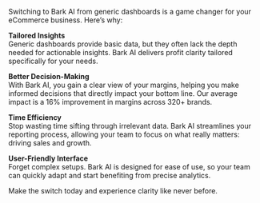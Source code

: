 Switching to Bark AI from generic dashboards is a game changer for your eCommerce business. Here’s why:

**Tailored Insights**  
Generic dashboards provide basic data, but they often lack the depth needed for actionable insights. Bark AI delivers profit clarity tailored specifically for your needs. 

**Better Decision-Making**  
With Bark AI, you gain a clear view of your margins, helping you make informed decisions that directly impact your bottom line. Our average impact is a 16% improvement in margins across 320+ brands.

**Time Efficiency**  
Stop wasting time sifting through irrelevant data. Bark AI streamlines your reporting process, allowing your team to focus on what really matters: driving sales and growth.

**User-Friendly Interface**  
Forget complex setups. Bark AI is designed for ease of use, so your team can quickly adapt and start benefiting from precise analytics.

Make the switch today and experience clarity like never before.
